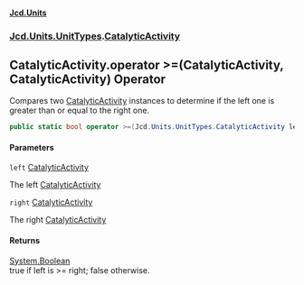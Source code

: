 #### [Jcd.Units](index.md 'index')
### [Jcd.Units.UnitTypes](Jcd.Units.UnitTypes.md 'Jcd.Units.UnitTypes').[CatalyticActivity](Jcd.Units.UnitTypes.CatalyticActivity.md 'Jcd.Units.UnitTypes.CatalyticActivity')

## CatalyticActivity.operator >=(CatalyticActivity, CatalyticActivity) Operator

Compares two [CatalyticActivity](Jcd.Units.UnitTypes.CatalyticActivity.md 'Jcd.Units.UnitTypes.CatalyticActivity') instances to determine if the left one is greater than or equal to the right one.

```csharp
public static bool operator >=(Jcd.Units.UnitTypes.CatalyticActivity left, Jcd.Units.UnitTypes.CatalyticActivity right);
```
#### Parameters

<a name='Jcd.Units.UnitTypes.CatalyticActivity.op_GreaterThanOrEqual(Jcd.Units.UnitTypes.CatalyticActivity,Jcd.Units.UnitTypes.CatalyticActivity).left'></a>

`left` [CatalyticActivity](Jcd.Units.UnitTypes.CatalyticActivity.md 'Jcd.Units.UnitTypes.CatalyticActivity')

The left [CatalyticActivity](Jcd.Units.UnitTypes.CatalyticActivity.md 'Jcd.Units.UnitTypes.CatalyticActivity')

<a name='Jcd.Units.UnitTypes.CatalyticActivity.op_GreaterThanOrEqual(Jcd.Units.UnitTypes.CatalyticActivity,Jcd.Units.UnitTypes.CatalyticActivity).right'></a>

`right` [CatalyticActivity](Jcd.Units.UnitTypes.CatalyticActivity.md 'Jcd.Units.UnitTypes.CatalyticActivity')

The right [CatalyticActivity](Jcd.Units.UnitTypes.CatalyticActivity.md 'Jcd.Units.UnitTypes.CatalyticActivity')

#### Returns
[System.Boolean](https://docs.microsoft.com/en-us/dotnet/api/System.Boolean 'System.Boolean')  
true if left is >= right; false otherwise.
